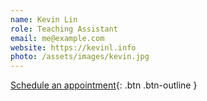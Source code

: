 ```yaml
---
name: Kevin Lin
role: Teaching Assistant
email: me@example.com
website: https://kevinl.info
photo: /assets/images/kevin.jpg
---
```


[Schedule an appointment](#){: .btn .btn-outline }

